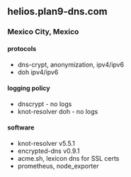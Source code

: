 ## helios.plan9-dns.com
### Mexico City, Mexico

#### protocols
- dns-crypt, anonymization, ipv4/ipv6
- doh ipv4/ipv6

#### logging policy
- dnscrypt - no logs
- knot-resolver doh - no logs

#### software
- knot-resolver v5.5.1
- encrypted-dns v0.9.1
- acme.sh, lexicon dns for SSL certs
- prometheus, node_exporter
